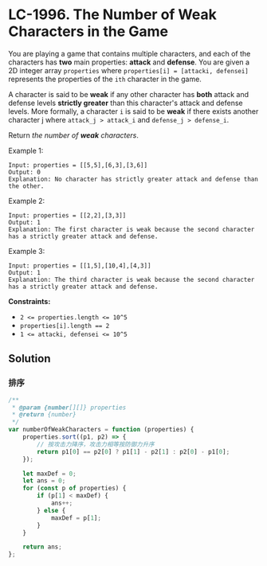 # LC-1996. The Number of Weak Characters in the Game

You are playing a game that contains multiple characters, and each of the characters has **two** main properties: **attack** and **defense**. You are given a 2D integer array `properties` where `properties[i] = [attacki, defensei]` represents the properties of the `ith` character in the game.

A character is said to be **weak** if any other character has **both** attack and defense levels **strictly greater** than this character's attack and defense levels. More formally, a character `i` is said to be **weak** if there exists another character j where `attack_j > attack_i` and `defense_j > defense_i`.

Return _the number of **weak** characters_.

Example 1:

```
Input: properties = [[5,5],[6,3],[3,6]]
Output: 0
Explanation: No character has strictly greater attack and defense than the other.
```

Example 2:

```
Input: properties = [[2,2],[3,3]]
Output: 1
Explanation: The first character is weak because the second character has a strictly greater attack and defense.
```

Example 3:

```
Input: properties = [[1,5],[10,4],[4,3]]
Output: 1
Explanation: The third character is weak because the second character has a strictly greater attack and defense.
```

**Constraints:**

-   `2 <= properties.length <= 10^5`
-   `properties[i].length == 2`
-   `1 <= attacki, defensei <= 10^5`

## Solution

### 排序

```javascript
/**
 * @param {number[][]} properties
 * @return {number}
 */
var numberOfWeakCharacters = function (properties) {
    properties.sort((p1, p2) => {
        // 按攻击力降序，攻击力相等按防御力升序
        return p1[0] == p2[0] ? p1[1] - p2[1] : p2[0] - p1[0];
    });

    let maxDef = 0;
    let ans = 0;
    for (const p of properties) {
        if (p[1] < maxDef) {
            ans++;
        } else {
            maxDef = p[1];
        }
    }

    return ans;
};
```
